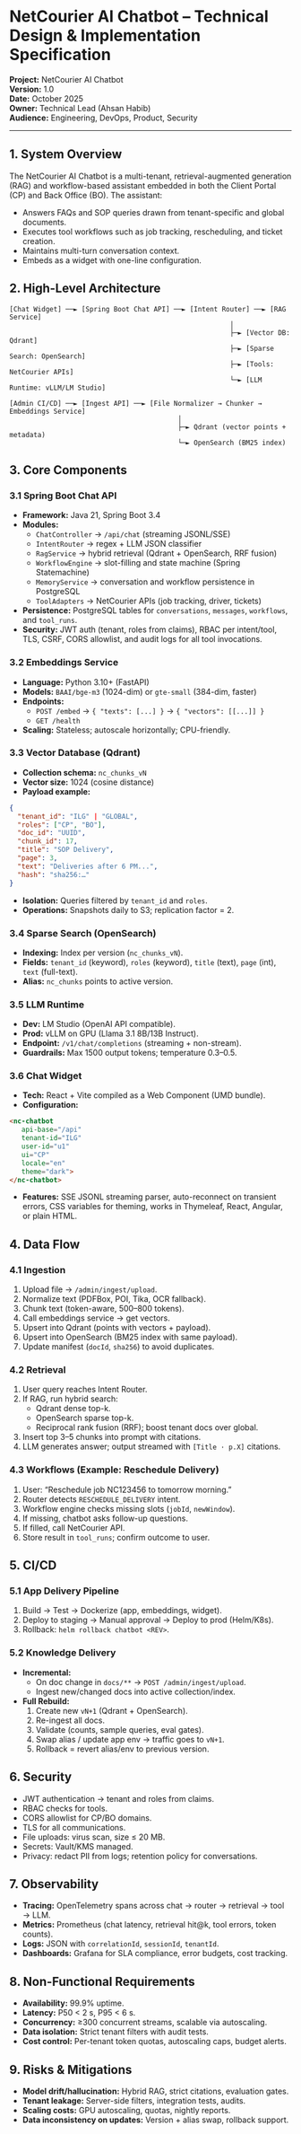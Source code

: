 # NetCourier AI Chatbot – Technical Design & Implementation Specification

**Project:** NetCourier AI Chatbot  \
**Version:** 1.0  \
**Date:** October 2025  \
**Owner:** Technical Lead (Ahsan Habib)  \
**Audience:** Engineering, DevOps, Product, Security

---

## 1. System Overview

The NetCourier AI Chatbot is a multi-tenant, retrieval-augmented generation (RAG) and workflow-based assistant embedded in both the Client Portal (CP) and Back Office (BO). The assistant:

* Answers FAQs and SOP queries drawn from tenant-specific and global documents.
* Executes tool workflows such as job tracking, rescheduling, and ticket creation.
* Maintains multi-turn conversation context.
* Embeds as a widget with one-line configuration.

## 2. High-Level Architecture

```
[Chat Widget] ──► [Spring Boot Chat API] ──► [Intent Router] ──► [RAG Service]
                                                       │
                                                       ├─► [Vector DB: Qdrant]
                                                       ├─► [Sparse Search: OpenSearch]
                                                       ├─► [Tools: NetCourier APIs]
                                                       └─► [LLM Runtime: vLLM/LM Studio]

[Admin CI/CD] ──► [Ingest API] ──► [File Normalizer → Chunker → Embeddings Service]
                                          │
                                          ├─► Qdrant (vector points + metadata)
                                          └─► OpenSearch (BM25 index)
```

## 3. Core Components

### 3.1 Spring Boot Chat API

* **Framework:** Java 21, Spring Boot 3.4
* **Modules:**
  * `ChatController` → `/api/chat` (streaming JSONL/SSE)
  * `IntentRouter` → regex + LLM JSON classifier
  * `RagService` → hybrid retrieval (Qdrant + OpenSearch, RRF fusion)
  * `WorkflowEngine` → slot-filling and state machine (Spring Statemachine)
  * `MemoryService` → conversation and workflow persistence in PostgreSQL
  * `ToolAdapters` → NetCourier APIs (job tracking, driver, tickets)
* **Persistence:** PostgreSQL tables for `conversations`, `messages`, `workflows`, and `tool_runs`.
* **Security:** JWT auth (tenant, roles from claims), RBAC per intent/tool, TLS, CSRF, CORS allowlist, and audit logs for all tool invocations.

### 3.2 Embeddings Service

* **Language:** Python 3.10+ (FastAPI)
* **Models:** `BAAI/bge-m3` (1024-dim) or `gte-small` (384-dim, faster)
* **Endpoints:**
  * `POST /embed` → `{ "texts": [...] }` → `{ "vectors": [[...]] }`
  * `GET /health`
* **Scaling:** Stateless; autoscale horizontally; CPU-friendly.

### 3.3 Vector Database (Qdrant)

* **Collection schema:** `nc_chunks_vN`
* **Vector size:** 1024 (cosine distance)
* **Payload example:**

```json
{
  "tenant_id": "ILG" | "GLOBAL",
  "roles": ["CP", "BO"],
  "doc_id": "UUID",
  "chunk_id": 17,
  "title": "SOP Delivery",
  "page": 3,
  "text": "Deliveries after 6 PM...",
  "hash": "sha256:…"
}
```

* **Isolation:** Queries filtered by `tenant_id` and `roles`.
* **Operations:** Snapshots daily to S3; replication factor = 2.

### 3.4 Sparse Search (OpenSearch)

* **Indexing:** Index per version (`nc_chunks_vN`).
* **Fields:** `tenant_id` (keyword), `roles` (keyword), `title` (text), `page` (int), `text` (full-text).
* **Alias:** `nc_chunks` points to active version.

### 3.5 LLM Runtime

* **Dev:** LM Studio (OpenAI API compatible).
* **Prod:** vLLM on GPU (Llama 3.1 8B/13B Instruct).
* **Endpoint:** `/v1/chat/completions` (streaming + non-stream).
* **Guardrails:** Max 1500 output tokens; temperature 0.3–0.5.

### 3.6 Chat Widget

* **Tech:** React + Vite compiled as a Web Component (UMD bundle).
* **Configuration:**

```html
<nc-chatbot
   api-base="/api"
   tenant-id="ILG"
   user-id="u1"
   ui="CP"
   locale="en"
   theme="dark">
</nc-chatbot>
```

* **Features:** SSE JSONL streaming parser, auto-reconnect on transient errors, CSS variables for theming, works in Thymeleaf, React, Angular, or plain HTML.

## 4. Data Flow

### 4.1 Ingestion

1. Upload file → `/admin/ingest/upload`.
2. Normalize text (PDFBox, POI, Tika, OCR fallback).
3. Chunk text (token-aware, 500–800 tokens).
4. Call embeddings service → get vectors.
5. Upsert into Qdrant (points with vectors + payload).
6. Upsert into OpenSearch (BM25 index with same payload).
7. Update manifest (`docId`, `sha256`) to avoid duplicates.

### 4.2 Retrieval

1. User query reaches Intent Router.
2. If RAG, run hybrid search:
   * Qdrant dense top-k.
   * OpenSearch sparse top-k.
   * Reciprocal rank fusion (RRF); boost tenant docs over global.
3. Insert top 3–5 chunks into prompt with citations.
4. LLM generates answer; output streamed with `[Title · p.X]` citations.

### 4.3 Workflows (Example: Reschedule Delivery)

1. User: “Reschedule job NC123456 to tomorrow morning.”
2. Router detects `RESCHEDULE_DELIVERY` intent.
3. Workflow engine checks missing slots (`jobId`, `newWindow`).
4. If missing, chatbot asks follow-up questions.
5. If filled, call NetCourier API.
6. Store result in `tool_runs`; confirm outcome to user.

## 5. CI/CD

### 5.1 App Delivery Pipeline

1. Build → Test → Dockerize (app, embeddings, widget).
2. Deploy to staging → Manual approval → Deploy to prod (Helm/K8s).
3. Rollback: `helm rollback chatbot <REV>`.

### 5.2 Knowledge Delivery

* **Incremental:**
  * On doc change in `docs/**` → `POST /admin/ingest/upload`.
  * Ingest new/changed docs into active collection/index.
* **Full Rebuild:**
  1. Create new `vN+1` (Qdrant + OpenSearch).
  2. Re-ingest all docs.
  3. Validate (counts, sample queries, eval gates).
  4. Swap alias / update app env → traffic goes to `vN+1`.
  5. Rollback = revert alias/env to previous version.

## 6. Security

* JWT authentication → tenant and roles from claims.
* RBAC checks for tools.
* CORS allowlist for CP/BO domains.
* TLS for all communications.
* File uploads: virus scan, size ≤ 20 MB.
* Secrets: Vault/KMS managed.
* Privacy: redact PII from logs; retention policy for conversations.

## 7. Observability

* **Tracing:** OpenTelemetry spans across chat → router → retrieval → tool → LLM.
* **Metrics:** Prometheus (chat latency, retrieval hit@k, tool errors, token counts).
* **Logs:** JSON with `correlationId`, `sessionId`, `tenantId`.
* **Dashboards:** Grafana for SLA compliance, error budgets, cost tracking.

## 8. Non-Functional Requirements

* **Availability:** 99.9% uptime.
* **Latency:** P50 < 2 s, P95 < 6 s.
* **Concurrency:** ≥300 concurrent streams, scalable via autoscaling.
* **Data isolation:** Strict tenant filters with audit tests.
* **Cost control:** Per-tenant token quotas, autoscaling caps, budget alerts.

## 9. Risks & Mitigations

* **Model drift/hallucination:** Hybrid RAG, strict citations, evaluation gates.
* **Tenant leakage:** Server-side filters, integration tests, audits.
* **Scaling costs:** GPU autoscaling, quotas, nightly reports.
* **Data inconsistency on updates:** Version + alias swap, rollback support.

